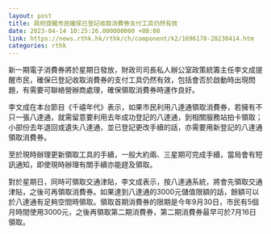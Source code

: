 ```yaml
---
layout: post
title: 政府提醒市民確保已登記收取消費券支付工具仍然有效
date: 2023-04-14 10:25:26.000000000 +08:00
link: https://news.rthk.hk/rthk/ch/component/k2/1696178-20230414.htm
categories: rthk
---
```


新一期電子消費券將於星期日發放，財政司司長私人辦公室政策統籌主任李文成提醒巿民，確保已登記收取消費券的支付工具仍然有效，包括會否於啟動時出現問題，有需要可聯絡營辦商處理，確保領取消費券時運作良好。

李文成在本台節目《千禧年代》表示，如果巿民利用八達通領取消費券，若擁有不只一張八達通，就需留意要利用去年成功登記的八達通，到相關服務站拍卡領取；小部份去年退回或遺失八達通，並已登記更改手續的話，亦需要用新登記的八達通領取消費券。

至於現時辦理更新領取工具的手續，一般大約兩、三星期可完成手續，當局會有短訊通知，即使現時辦理有關手續亦能趕及領取。

對於星期日，同時可領取交通津貼，李文成表示，按八達通系統，將會先領取交通津貼，之後可再領取消費券。如果達到八達通的3000元儲值限額的話，餘額可以於八達通有足夠空間時領取。領取首期消費券的限期是今年9月30日，巿民有5個月時間使用3000元，之後再領取第二期消費券，第二期消費券最早可於7月16日領取。
